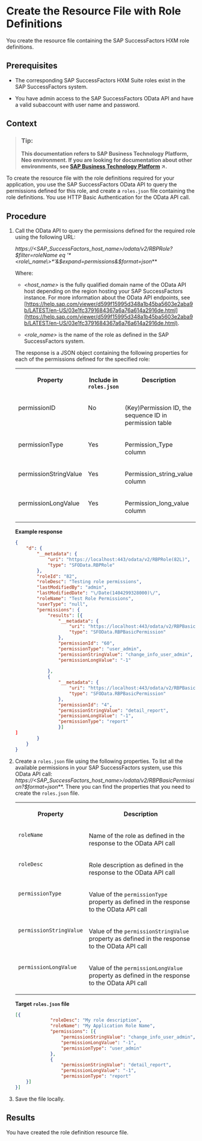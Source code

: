 <!-- loio93d5ce5346424596ac8dbe43b98a49ec -->

# Create the Resource File with Role Definitions

You create the resource file containing the SAP SuccessFactors HXM role definitions.



## Prerequisites

-   The corresponding SAP SuccessFactors HXM Suite roles exist in the SAP SuccessFactors system.

-   You have admin access to the SAP SuccessFactors OData API and have a valid subaccount with user name and password.




## Context

> ### Tip:  
> **This documentation refers to SAP Business Technology Platform, Neo environment. If you are looking for documentation about other environments, see [SAP Business Technology Platform](https://help.sap.com/viewer/65de2977205c403bbc107264b8eccf4b/Cloud/en-US/6a2c1ab5a31b4ed9a2ce17a5329e1dd8.html "SAP Business Technology Platform (SAP BTP) is an integrated offering comprised of four technology portfolios: database and data management, application development and integration, analytics, and intelligent technologies. The platform offers users the ability to turn data into business value, compose end-to-end business processes, and build and extend SAP applications quickly.") :arrow_upper_right:.**

To create the resource file with the role definitions required for your application, you use the SAP SuccessFactors OData API to query the permissions defined for this role, and create a `roles.json` file containing the role definitions. You use HTTP Basic Authentication for the OData API call.



## Procedure

1.  Call the OData API to query the permissions defined for the required role using the following URL:

    ***https://*<SAP\_SuccessFactors\_host\_name\>*/odata/v2/RBPRole?$filter=roleName eq '*<role\_name\>*'&$expand=permissions&$format=json***

    Where:

    -   *<host\_name\>* is the fully qualified domain name of the OData API host depending on the region hosting your SAP SuccessFactors instance. For more information about the OData API endpoints, see [https://help.sap.com/viewer/d599f15995d348a1b45ba5603e2aba9b/LATEST/en-US/03e1fc3791684367a6a76a614a2916de.html](https://help.sap.com/viewer/d599f15995d348a1b45ba5603e2aba9b/LATEST/en-US/03e1fc3791684367a6a76a614a2916de.html).

    -   *<role\_name\>* is the name of the role as defined in the SAP SuccessFactors system.

    The response is a JSON object containing the following properties for each of the permissions defined for the specified role:


    <table>
    <tr>
    <th valign="top">

    Property


    
    </th>
    <th valign="top">

    Include in `roles.json`


    
    </th>
    <th valign="top">

    Description


    
    </th>
    </tr>
    <tr>
    <td valign="top">

    permissionID


    
    </td>
    <td valign="top">

    No


    
    </td>
    <td valign="top">

    \(Key\)Permission ID, the sequence ID in permission table


    
    </td>
    </tr>
    <tr>
    <td valign="top">

    permissionType


    
    </td>
    <td valign="top">

    Yes


    
    </td>
    <td valign="top">

    Permission\_Type column


    
    </td>
    </tr>
    <tr>
    <td valign="top">

    permissionStringValue


    
    </td>
    <td valign="top">

    Yes


    
    </td>
    <td valign="top">

    Permission\_string\_value column


    
    </td>
    </tr>
    <tr>
    <td valign="top">

    permissionLongValue


    
    </td>
    <td valign="top">

    Yes


    
    </td>
    <td valign="top">

    Permission\_long\_value column


    
    </td>
    </tr>
    </table>
    
    **Example response**

    ```json
    {
    	"d": {
    		"__metadata": {
    			"uri": "https://localhost:443/odata/v2/RBPRole(82L)",
    			"type": "SFOData.RBPRole"
    		},
    		"roleId": "82",
    		"roleDesc": "Testing role permissions",
    		"lastModifiedBy": "admin",
    		"lastModifiedDate": "\/Date(1404299328000)\/",
    		"roleName": "Test Role Permissions",
    		"userType": "null",
    		"permissions": {
    			"results": [{
    				"__metadata": {
    					"uri": "https://localhost:443/odata/v2/RBPBasicPermission(60L)",
    					"type": "SFOData.RBPBasicPermission"
    				},
    				"permissionId": "60",
    				"permissionType": "user_admin",
    				"permissionStringValue": "change_info_user_admin",
    				"permissionLongValue": "-1"
    				
    			},
    			{
    				"__metadata": {
    					"uri": "https://localhost:443/odata/v2/RBPBasicPermission(4L)",
    					"type": "SFOData.RBPBasicPermission"
    				},
    				"permissionId": "4",
    				"permissionStringValue": "detail_report",
    				"permissionLongValue": "-1",
    				"permissionType": "report"
    				}]
    ]
    		}
    	}
    }
    
    ```

2.  Create a `roles.json` file using the following properties. To list all the available permissions in your SAP SuccessFactors system, use this OData API call: ***https://*<SAP\_SuccessFactors\_host\_name\>*/odata/v2/RBPBasicPermission?$format=json***. There you can find the properties that you need to create the `roles.json` file.


    <table>
    <tr>
    <th valign="top">

    Property


    
    </th>
    <th valign="top">

    Description


    
    </th>
    </tr>
    <tr>
    <td valign="top">

    `roleName`


    
    </td>
    <td valign="top">

    Name of the role as defined in the response to the OData API call


    
    </td>
    </tr>
    <tr>
    <td valign="top">

    `roleDesc`


    
    </td>
    <td valign="top">

    Role description as defined in the response to the OData API call


    
    </td>
    </tr>
    <tr>
    <td valign="top">

    `permissionType`


    
    </td>
    <td valign="top">

    Value of the `permissionType` property as defined in the response to the OData API call


    
    </td>
    </tr>
    <tr>
    <td valign="top">

    `permissionStringValue`


    
    </td>
    <td valign="top">

    Value of the `permissionStringValue` property as defined in the response to the OData API call


    
    </td>
    </tr>
    <tr>
    <td valign="top">

    `permissionLongValue`


    
    </td>
    <td valign="top">

    Value of the `permissionLongValue` property as defined in the response to the OData API call


    
    </td>
    </tr>
    </table>
    
    **Target `roles.json` file**

    ```json
    [{
    	         "roleDesc": "My role description",
    	         "roleName": "My Application Role Name",
    	         "permissions": [{
    		         "permissionStringValue": "change_info_user_admin",
    		         "permissionLongValue": "-1",
    		         "permissionType": "user_admin"
    	         },
    	         {
    		         "permissionStringValue": "detail_report",
    		         "permissionLongValue": "-1",
    		         "permissionType": "report"
    	}]
    }]
    
    ```

3.  Save the file locally.




## Results

You have created the role definition resource file.

